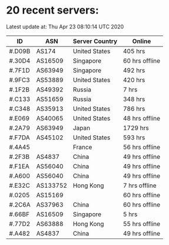 # 20 recent servers:

Latest update at: Thu Apr 23 08:10:14 UTC 2020

| ID | ASN | Server Country | Online |
| -- | --- | -------------- | ------ |
| #.D09B | AS174 | United States | 405 hrs |
| #.30D4 | AS16509 | Singapore | 60 hrs offline |
| #.7F1D | AS63949 | Singapore | 492 hrs |
| #.9FC3 | AS53889 | United States | 420 hrs |
| #.1F2B | AS49392 | Russia | 7 hrs |
| #.C133 | AS51659 | Russia | 348 hrs |
| #.C348 | AS35913 | United States | 786 hrs |
| #.E069 | AS40065 | United States | 48 hrs offline |
| #.2A79 | AS63949 | Japan | 1729 hrs |
| #.F7DA | AS45102 | United States | 593 hrs |
| #.4A45 |  | France | 56 hrs offline |
| #.2F3B | AS4837 | China | 49 hrs offline |
| #.F1EA | AS56040 | China | 49 hrs offline |
| #.A600 | AS56040 | China | 49 hrs offline |
| #.E32C | AS133752 | Hong Kong | 7 hrs offline |
| #.0205 | AS15169 |  | 60 hrs offline |
| #.2C6A | AS37963 | China | 60 hrs offline |
| #.66BF | AS16509 | Singapore | 5 hrs |
| #.77D2 | AS63888 | Hong Kong | 55 hrs offline |
| #.A482 | AS4837 | China | 49 hrs offline |

